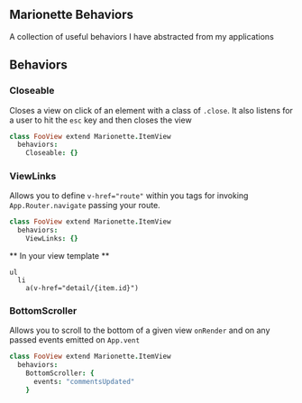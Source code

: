 Marionette Behaviors
--------

A collection of useful behaviors I have abstracted from my applications

## Behaviors

### Closeable

Closes a view on click of an element with a class of `.close`. It also listens for a user to hit the `esc` key and then closes the view

```coffeescript
class FooView extend Marionette.ItemView
  behaviors:
    Closeable: {}
```

### ViewLinks

Allows you to define `v-href="route"` within you tags for invoking `App.Router.navigate` passing your route.

```coffeescript
class FooView extend Marionette.ItemView
  behaviors:
    ViewLinks: {}
```

** In your view template **
```jade
ul
  li
    a(v-href="detail/{item.id}")
```

### BottomScroller

Allows you to scroll to the bottom of a given view `onRender` and on any passed events emitted on `App.vent`

```coffeescript
class FooView extend Marionette.ItemView
  behaviors:
    BottomScroller: {
      events: "commentsUpdated"
    }
```
